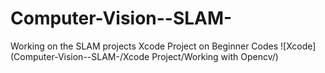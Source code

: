 # Computer-Vision--SLAM-
 Working on the SLAM projects
Xcode Project on Beginner Codes
![Xcode](Computer-Vision--SLAM-/Xcode Project/Working with Opencv/)
